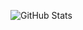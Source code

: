 ![GitHub Stats](https://pixel-profile.vercel.app/api/github-stats?username=husaynali&theme=road_trip)  
